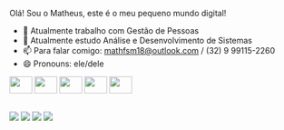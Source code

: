 Olá! Sou o Matheus, este é o meu pequeno mundo digital!

- 🔭 Atualmente trabalho com Gestão de Pessoas
- 🌱 Atualmente estudo Análise e Desenvolvimento de Sistemas
- 📫 Para falar comigo: mathfsm18@outlook.com / (32) 9 99115-2260
- 😄 Pronouns: ele/dele

<div style="display: inline_block">
<img src="https://cdn.jsdelivr.net/gh/devicons/devicon/icons/html5/html5-original.svg" height="30" width="40"/>
<img src="https://cdn.jsdelivr.net/gh/devicons/devicon/icons/css3/css3-original.svg"  height="30" width="40"/>
<img src="https://cdn.jsdelivr.net/gh/devicons/devicon/icons/javascript/javascript-original.svg" height="30" width="40"/>
<img src="https://cdn.jsdelivr.net/gh/devicons/devicon/icons/php/php-plain.svg" height="30" width="40"/>
<img src="https://cdn.jsdelivr.net/gh/devicons/devicon/icons/mysql/mysql-original.svg" height="30" width="40"/>      
</div>

##

<div> 
  <a href= "https://www.instagram.com/mtfelip/" target="_blank"><img src="https://img.shields.io/badge/-Instagram-%23E4405F?style=for-the-badge&logo=instagram&logoColor=white" target="_blank"></a>
 <a href= "https://discord.gg/" target="_blank"><img src="https://img.shields.io/badge/Discord-7289DA?style=for-the-badge&logo=discord&logoColor=white" target="_blank"></a> 
  <a href = "mailto:mathfsm18@gmail.com"><img src="https://img.shields.io/badge/-Gmail-%23333?style=for-the-badge&logo=gmail&logoColor=white" target="_blank"></a>
  <a href= "https://www.linkedin.com/in/matheus-felipe-17a7b0251/" target="_blank"><img src="https://img.shields.io/badge/-LinkedIn-%230077B5?style=for-the-badge&logo=linkedin&logoColor=white" target="_blank"></a>  
</div>
